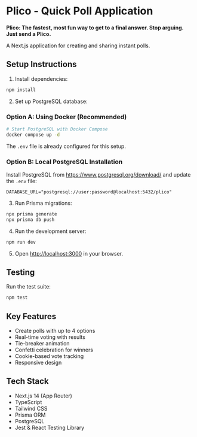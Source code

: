 # Plico - Quick Poll Application

**Plico: The fastest, most fun way to get to a final answer. Stop arguing. Just send a Plico.**

A Next.js application for creating and sharing instant polls.

## Setup Instructions

1. Install dependencies:
```bash
npm install
```

2. Set up PostgreSQL database:

### Option A: Using Docker (Recommended)
```bash
# Start PostgreSQL with Docker Compose
docker compose up -d
```
The `.env` file is already configured for this setup.

### Option B: Local PostgreSQL Installation
Install PostgreSQL from https://www.postgresql.org/download/ and update the `.env` file:
```
DATABASE_URL="postgresql://user:password@localhost:5432/plico"
```

3. Run Prisma migrations:
```bash
npx prisma generate
npx prisma db push
```

4. Run the development server:
```bash
npm run dev
```

5. Open [http://localhost:3000](http://localhost:3000) in your browser.

## Testing

Run the test suite:
```bash
npm test
```

## Key Features

- Create polls with up to 4 options
- Real-time voting with results
- Tie-breaker animation
- Confetti celebration for winners
- Cookie-based vote tracking
- Responsive design

## Tech Stack

- Next.js 14 (App Router)
- TypeScript
- Tailwind CSS
- Prisma ORM
- PostgreSQL
- Jest & React Testing Library

